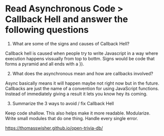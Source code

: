 # Read Asynchronous Code > Callback Hell and answer the following questions
1. What are some of the signs and causes of Callback Hell?

Callback hell is caused when people try to write Javascript in a way where execution happens vissually from top to bottm. Signs would be code that forms a pyramid and all ends with a }).

2. What does the asynchronous mean and how are callbacks involved?

Async basically means it will happen maybe not right now but in the future. Callbacks are just the name of a convention for using JavaScript functions. Instead of immediately giving a result it lets you know hey its coming.

3. Summarize the 3 ways to avoid / fix Callback Hell

Keep code shallow. This also helps make it more readable.
Modularize. Write small modules that do one thing. 
Handle every single error. 


https://thomasswisher.github.io/open-trivia-db/ 